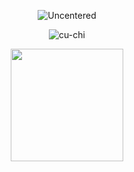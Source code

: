 <p align="center"> <img src="https://komarev.com/ghpvc/?username=Uncentered&label=Profile%20views&color=0e75b6&style=flat" alt="Uncentered" /> </p>
<p align="center"> <img src="https://discord.c99.nl/widget/theme-4/666732305037000726.png" alt="cu-chi" /> </p>
<p align="center"> <img height="180em" src="https://github-readme-stats-eight-theta.vercel.app/api/top-langs/?username=Uncentered&layout=compact&langs_count=8&theme=dark&hide_border=true"/> </p>

